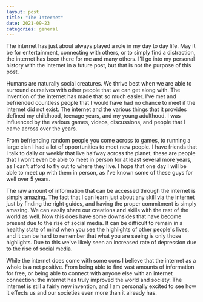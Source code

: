 ```yaml
---
layout: post
title: "The Internet"
date: 2021-09-23
categories: general
---
```

The internet has just about always played a role in my day to day life. May it be for entertainment, connecting with others, or to simply find a distraction, the internet has been there for me and many others. I'll go into my personal history with the internet in a future post, but that is not the purpose of this post. 

Humans are naturally social creatures. We thrive best when we are able to surround ourselves with other people that we can get along with. The invention of the internet has made that so much easier. I've met and befriended countless people that I would have had no chance to meet if the internet did not exist. The internet and the various things that it provides defined my childhood, teenage years, and my young adulthood. I was influenced by the various games, videos, discussions, and people that I came across over the years. 

From befriending random people you come across to games, to running a large clan I had a lot of opportunities to meet new people. I have friends that I talk to daily or weekly that live halfway across the planet, these are people that I won't even be able to meet in person for at least several more years, as I can't afford to fly out to where they live. I hope that one day I will be able to meet up with them in person, as I've known some of these guys for well over 5 years. 

The raw amount of information that can be accessed through the internet is simply amazing. The fact that I can learn just about any skill via the internet just by finding the right guides, and having the proper commitment is simply amazing. We can easily share our creations and skills with the rest of the world as well. Now this does have some downsides that have become present due to the rise of social media. It can be difficult to remain in a healthy state of mind when you see the highlights of other people's lives, and it can be hard to remember that what you are seeing is only those highlights. Due to this we've likely seen an increased rate of depression due to the rise of social media.

While the internet does come with some cons I believe that the internet as a whole is a net positive. From being able to find vast amounts of information for free, or being able to connect with anyone else with an internet connection: the internet has truly improved the world and society. The internet is still a fairly new invention, and I am personally excited to see how it effects us and our societies even more than it already has. 